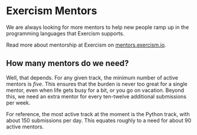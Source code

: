 # Exercism Mentors

We are always looking for more mentors to help new people ramp up in the programming languages that Exercism supports.

Read more about mentorship at Exercism on [mentors.exercism.io](https://mentors.exercism.io/).

## How many mentors do we need?

Well, that depends. For any given track, the minimum number of active mentors is *five*. This ensures that the burden is never too great for a single mentor, even when life gets busy for a bit, or you go on vacation. Beyond this, we need an extra mentor for every ten-twelve additional submissions per week.

For reference, the most active track at the moment is the Python track, with about 150 submissions per day. This equates roughly to a need for about 90 active mentors.
